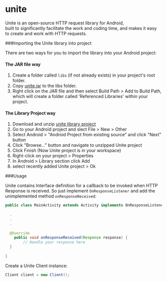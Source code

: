 unite
=====

Unite is an open-source HTTP request library for Android,<br>built to significantly facilitate the work and coding time, and makes it easy to create and work with HTTP requests.

###Importing the Unite library into project

There are two ways for you to import the library into your Android project:
#### The JAR file way
1. Create a folder called ```libs``` (if not already exists) in your project's root folder.
2. Copy [unite.jar](https://github.com/drounite/unite/raw/master/bin/unite.jar) to the libs folder.
3. Right click on the JAR file and then select Build Path > Add to Build Path, which will create a folder called 'Referenced Libraries' within your project.

#### The Library Project way
1. Download and unzip [unite library project](https://github.com/drounite/unite/archive/master.zip)
2. Go to your Android project and slect File > New > Other
3. Select Android > "Android Project from existing source" and click "Next" button
5. Click "Browse..." button and navigate to unzipped Unite project
6. Click Finish (Now Unite project is in your workspace)
7. Right-click on your project > Properties
8. In Android > Library section click Add
9. select recently added Unite project > Ok

###Usage

Unite contains Interface definition for a callback to be invoked when HTTP Response is received. So just implement ```OnResponseListener``` and add the unimplemented method ```onResponseReceived```:

```java
public class MainActivity extends Activity implements OnResponseListener {
  
  .
  .
  .
  
  @Override
	public void onResponseReceived(Response response) {
		// Handle your response here
  }
  
}
```

Create a Unite Client instance:

```java
Client client = new Client();
```
